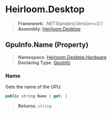 # Heirloom.Desktop

> **Framework**: .NETStandard,Version=v2.1  
> **Assembly**: [Heirloom.Desktop][0]

## GpuInfo.Name (Property)

> **Namespace**: [Heirloom.Desktop.Hardware][0]  
> **Declaring Type**: [GpuInfo][1]

### Name

Gets the name of the GPU.

```cs
public string Name { get; }
```

> **Returns**: `string`

[0]: ../../../Heirloom.Desktop.md
[1]: ../GpuInfo.md
